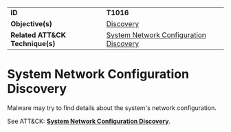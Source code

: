 |||
|---------|------------------------|
|**ID**|**T1016**|
|**Objective(s)**|[Discovery](https://github.com/MBCProject/mbc-markdown/tree/master/discovery)|
|**Related ATT&CK Technique(s)**|[System Network Configuration Discovery](https://attack.mitre.org/techniques/T1016)|


System Network Configuration Discovery
======================================
Malware may try to find details about the system's network configuration. 

See ATT&CK: [**System Network Configuration Discovery**](https://attack.mitre.org/techniques/T1016).